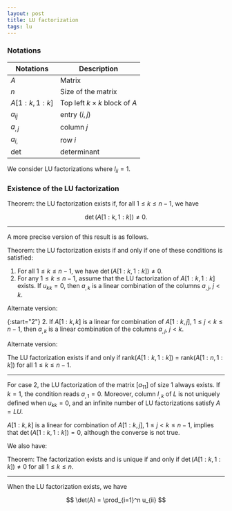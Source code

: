 ```yaml
---
layout: post
title: LU factorization
tags: lu
---
```


<!-- bundle exec jekyll serve --incremental -->

### Notations

Notations | Description
--- | ---
$A$ | Matrix
$n$ | Size of the matrix
$A[1: k, 1: k]$ | Top left $k \times k$ block of $A$
$a_{ij}$ | entry $(i,j)$
$a_{,j}$ | column $j$
$a_{i,}$ | row $i$
det | determinant

We consider LU factorizations where $l_{ii} = 1$.

### Existence of the LU factorization

Theorem: the LU factorization exists if, for all $1 \le k \le n-1$, we have

$$\det(A[1: k, 1: k]) \neq 0.$$

---

A more precise version of this result is as follows.

Theorem: the LU factorization exists if and only if one of these conditions is satisfied:

1. For all $1 \le k \le n-1$, we have $\det(A[1: k, 1: k]) \neq 0$.
2. For any $1 \le k \le n-1$, assume that the LU factorization of $A[1: k, 1: k]$ exists. If $u_{kk} = 0$, then $a_{,k}$ is a linear combination of the columns $a_{,j}$, $j < k$.

Alternate version:

{:start="2"}
2. If $A[1:k, k]$ is a linear for combination of $A[1:k, j]$, $1 \le j < k \le n-1$, then $a_{,k}$ is a linear combination of the columns $a_{,j}$, $j < k$.

Alternate version:

The LU factorization exists if and only if rank($A[1:k,1:k]$) = rank($A[1:n,1:k]$) for all $1 \le k \le n-1$.

---

For case 2, the LU factorization of the matrix $[a_{11}]$ of size 1 always exists. If $k=1$, the condition reads $a_{,1} = 0$. Moreover, column $l_{,k}$ of $L$ is not uniquely defined when $u_{kk} = 0$, and an infinite number of LU factorizations satisfy $A = LU$.

$A[1:k, k]$ is a linear for combination of $A[1:k, j]$, $1 \le j < k \le n-1$, implies that $\det(A[1: k, 1: k]) = 0$, although the converse is not true.

We also have:

Theorem: The factorization exists and is unique if and only if $\det(A[1: k, 1: k]) \neq 0$ for all $1 \le k \le n$.

---

When the LU factorization exists, we have

$$ \det(A) = \prod_{i=1}^n u_{ii} $$